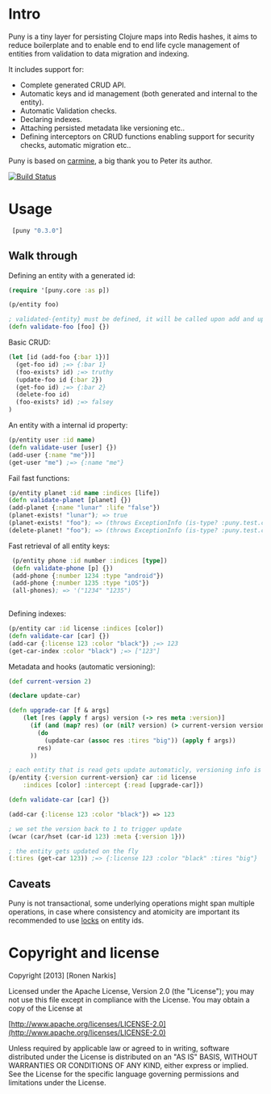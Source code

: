 # Intro 

Puny is a tiny layer for persisting Clojure maps into Redis hashes, it aims to reduce boilerplate and to enable end to end life cycle management of entities from validation to data migration and indexing.


It includes support for:

* Complete generated CRUD API.
* Automatic keys and id management (both generated and internal to the entity).
* Automatic Validation checks.
* Declaring indexes.
* Attaching persisted metadata like versioning etc..
* Defining interceptors on CRUD functions enabling support for security checks, automatic migration etc..

Puny is based on [carmine](https://github.com/ptaoussanis/carmine), a big thank you to Peter its author.

[![Build Status](https://travis-ci.org/narkisr/puny.png?branch=master)](https://travis-ci.org/narkisr/puny)

# Usage

```clojure
 [puny "0.3.0"]
```

## Walk through

Defining an entity with a generated id:

```clojure
(require '[puny.core :as p])

(p/entity foo)        

; validated-{entity} must be defined, it will be called upon add and update
(defn validate-foo [foo] {})

```

Basic CRUD:
```clojure 
(let [id (add-foo {:bar 1})]
  (get-foo id) ;=> {:bar 1}
  (foo-exists? id) ;=> truthy
  (update-foo id {:bar 2}) 
  (get-foo id) ;=> {:bar 2}
  (delete-foo id)
  (foo-exists? id) ;=> falsey
)
```

An entity with a internal id property:

```clojure
(p/entity user :id name)        
(defn validate-user [user] {})
(add-user {:name "me"})]
(get-user "me") ;=> {:name "me"}
```

Fail fast functions:

```clojure
(p/entity planet :id name :indices [life])
(defn validate-planet [planet] {})
(add-planet {:name "lunar" :life "false"})
(planet-exists! "lunar"); => true
(planet-exists! "foo"); => (throws ExceptionInfo (is-type? :puny.test.core/missing-planet))
(delete-planet! "foo"); => (throws ExceptionInfo (is-type? :puny.test.core/missing-planet))

```

Fast retrieval of all entity keys:

```clojure
 (p/entity phone :id number :indices [type])
 (defn validate-phone [p] {})
 (add-phone {:number 1234 :type "android"})
 (add-phone {:number 1235 :type "iOS"}) 
 (all-phones); => '("1234" "1235")
    
```

Defining indexes:

```clojure
(p/entity car :id license :indices [color])        
(defn validate-car [car] {})
(add-car {:license 123 :color "black"}) ;=> 123
(get-car-index :color "black") ;=> ["123"]
```

Metadata and hooks (automatic versioning):

```clojure
(def current-version 2)

(declare update-car)

(defn upgrade-car [f & args] 
    (let [res (apply f args) version (-> res meta :version)]
      (if (and (map? res) (or (nil? version) (> current-version version )))
        (do
          (update-car (assoc res :tires "big")) (apply f args))
        res) 
      ))

; each entity that is read gets update automaticly, versioning info is set in metadata
(p/entity {:version current-version} car :id license 
    :indices [color] :intercept {:read [upgrade-car]})

(defn validate-car [car] {})

(add-car {:license 123 :color "black"}) => 123

; we set the version back to 1 to trigger update
(wcar (car/hset (car-id 123) :meta {:version 1}))

; the entity gets updated on the fly
(:tires (get-car 123)) ;=> {:license 123 :color "black" :tires "big"}
```

## Caveats
Puny is not transactional, some underlying operations might span multiple operations, in case where consistency and atomicity are important its recommended to use [locks](https://github.com/ptaoussanis/carmine/blob/master/src/taoensso/carmine/locks.clj) on entity ids.

# Copyright and license

Copyright [2013] [Ronen Narkis]

Licensed under the Apache License, Version 2.0 (the "License");
you may not use this file except in compliance with the License.
You may obtain a copy of the License at

  [http://www.apache.org/licenses/LICENSE-2.0](http://www.apache.org/licenses/LICENSE-2.0)

Unless required by applicable law or agreed to in writing, software
distributed under the License is distributed on an "AS IS" BASIS,
WITHOUT WARRANTIES OR CONDITIONS OF ANY KIND, either express or implied.
See the License for the specific language governing permissions and
limitations under the License.
